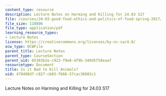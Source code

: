 ```yaml
---
content_type: resource
description: Lecture Notes on Harming and Killing for 24.03 S17
file: /courses/24-03-good-food-ethics-and-politics-of-food-spring-2017/478488dfc82fcb03f66657cac36603c1_MIT24_03S17_lec17.pdf
file_size: 110806
file_type: application/pdf
learning_resource_types:
- Lecture Notes
license: https://creativecommons.org/licenses/by-nc-sa/4.0/
ocw_type: OCWFile
parent_title: Lecture Notes
parent_type: CourseSection
parent_uid: 65383b2e-c923-f9e8-4f9b-349d5f58eaaf
resourcetype: Document
title: Is it Bad to Kill Animals?
uid: 478488df-c82f-cb03-f666-57cac36603c1
---
```

Lecture Notes on Harming and Killing for 24.03 S17